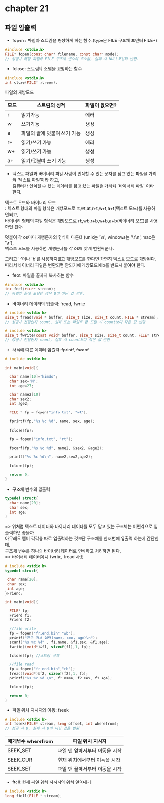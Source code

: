 # chapter 21 
## 파일 입출력

* fopen : 파일과 스트림을 형성하게 하는 함수.(type은 FILE 구조체 포인터 FILE\*)

```c
#include <stdio.h>
FILE* fopen(const char* filename, const char* mode);
// 성공시 해당 파일의 FILE 구조체 변수의 주소값, 실패 시 NULL포인터 반환. 
```
* fclose: 스트림의 소멸을 요청하는 함수

```c
#include <stdio.h>
int close(FILE* stream);
```

파일의 개방모드 <br>

| 모드 | 스트림의 성격 | 파일이 없으면? |
|------|---------------|-----------------|
|  r   | 읽기가능      |   에러          |
|  w   | 쓰기가능      |   생성          |
|  a   | 파일의 끝에 덧붙여 쓰기 가능      |   생성          |
|  r+   | 읽기/쓰기 가능      |   에러          |
|  w+   | 읽기/쓰기 가능      |   생성          |
|  a+   | 읽기/덧붙여 쓰기 가능      |   생성          |

* 텍스트 파일과 바이너리 파일
사람이 인식할 수 있는 문자를 담고 있는 파일을 가리켜 '텍스트 파일'이라 하고, <br>
컴퓨터가 인식할 수 있는 데이터를 담고 있는 파일을 가리켜 '바이너리 파일' 이라 한다. <br>


텍스트 모드와 바이너리 모드 <br>
: 텍스트 형태의 파일 형식은 개방모드로 rt,wt,at,r+t,w+t,a+t(텍스트 모드)를 사용하면되고, <br>
  바이너리 형태의 파일 형식은 개방모드로 rb,wb,r+b,w+b,a+b(바이너리 모드)를 사용하면 된다.<br>

덧붙여 각 os마다 개행문자의 형식이 다른데 (unix는 '\n', windows는 '\r\n', mac은 '\r'), <br>
텍스트 모드를 사용하면 개행문자를 각 os에 맞게 변환해준다.<br>

그리고 'r'이나 'b'를 사용하지않고 개방모드를 한다면 자연히 텍스트 모드로 개방된다.<br>
따라서 바이너리 파일은 변환되면 안되기에 개방모드에 b를 반드시 붙여야 한다.<br>


* feof: 파일을 끝까지 복사하는 함수 
```c
#include <stdio.h>
int feof(FILE* stream);
// 파일의 끝에 도달한 경우 0이 아닌 값 반환.
```

* 바이너리 데이터의 입출력: fread, fwrite
```c
# include <stdio.h>
size_t fread(void * buffer, size_t size, size_t count, FILE * stream);
// 성공시 전달인자 count, 실패 또는 파일의 끝 도달 시 count보다 작은 값 반환

# include <stdio.h>
size_t fwrite(const void* buffer, size_t size, size_t count, FILE* stream);
// 성공시 전달인자 count, 실패 시 count보다 작은 값 반환
```

* 서식에 따른 데이터 입출력: fprintf, fscanf


```c
# include <stdio.h>

int main(void){

  char name[10]="kimdo";
  char sex='M';
  int age=27;

  char name2[10];
  char sex2;
  int age2;

  FILE * fp = fopen("info.txt", "wt");

  fprintf(fp,"%s %c %d", name, sex, age);
  
  fclose(fp);

  fp = fopen("info.txt", "rt");

  fscanf(fp,"%s %c %d", name2, &sex2, &age2);
  
  printf("%s %c %d\n", name2,sex2,age2);  

  fclose(fp);

  return 0;
}
```
* 구조체 변수의 입출력
```c
typedef struct{
  char name[20];
  char sex;
  int age;
}
```
=> 위처럼 텍스트 데이터와 바이너리 데이터를 모두 담고 있는 구조체는 어떤식으로 입출력하면 좋을까<br>
아무래도 멤버 각각을 따로 입출력하는 것보단 구조체를 한꺼번에 입출력 하는게 간단한데,<br>
구조체 변수를 하나의 바이너리 데이터로 인식하고 처리하면 된다. <br>
=> 바이너리 데이터이니 fwrite, fread 사용 <br>
```c
# include <stdio.h>
typedef struct{

 char name[20];
 char sex;
 int age;
}Friend;

int main(void){

  FILE* fp;
  Friend f1;
  Friend f2;

  //file write
  fp = fopen("friend.bin","wb");
  printf("친구 정보 입력(name, sex, age)\n");
  scanf("%s %c %d" , f1.name, &f1.sex, &f1.age);
  fwrite((void*)&f1, sizeof(f1),1, fp);

  fclose(fp); //스트림 삭제

  //file read
  fp = fopen("friend.bin","rb");
  fread((void*)&f2, sizeof(f2),1, fp);
  printf("%s %c %d \n", f2.name, f2.sex, f2.age); 

  fclose(fp);

  return 0;
}
```

* 파일 위치 지시자의 이동: fseek

```c
# include <stdio.h>
int fseek(FILE* stream, long offset, int wherefrom);
// 성공 시 0, 실패 시 0이 아닌 값을 반환
```

| 매개변수 wherefrom | 파일 위치 지시자 |
|--------------------|------------------|
| SEEK\_SET | 파일 맨 앞에서부터 이동을 시작|
| SEEK\_CUR | 현재 위치에서부터 이동을 시작|
| SEEK\_SET | 파일 맨 끝에서부터 이동을 시작|


* ftell: 현재 파일 위치 지시자의 위치 알아내기
```c
# include <stdio.h>
long ftell(FILE * stream);
```


